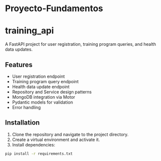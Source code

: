 # Proyecto-Fundamentos

# training_api

A FastAPI project for user registration, training program queries, and health data updates.

## Features
- User registration endpoint
- Training program query endpoint
- Health data update endpoint
- Repository and Service design patterns
- MongoDB integration via Motor
- Pydantic models for validation
- Error handling

## Installation

1. Clone the repository and navigate to the project directory.
2. Create a virtual environment and activate it.
3. Install dependencies:

```bash
pip install -r requirements.txt
